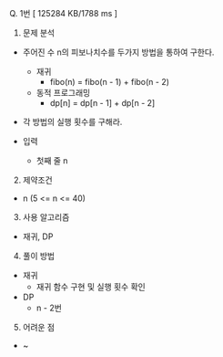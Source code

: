 Q. 1번 [ 125284 KB/1788 ms ]

1. 문제 분석
- 주어진 수 n의 피보나치수를 두가지 방법을 통하여 구한다.
  - 재귀
    - fibo(n) = fibo(n - 1) + fibo(n - 2)
  - 동적 프로그래밍
    - dp[n] = dp[n - 1] + dp[n - 2]
  
- 각 방법의 실행 횟수를 구해라.


- 입력
  - 첫째 줄 n 

2. 제약조건
- n (5 <= n <= 40)

3. 사용 알고리즘
- 재귀, DP

4. 풀이 방법
- 재귀
  - 재귀 함수 구현 및 실행 횟수 확인
- DP
  - n - 2번

5. 어려운 점
- ~